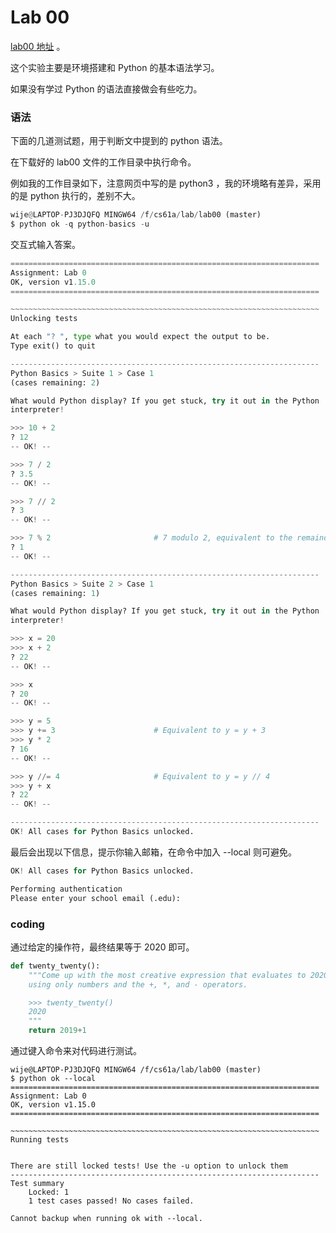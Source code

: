 # Lab 00

[lab00 地址](https://inst.eecs.berkeley.edu/~cs61a/sp20/lab/lab00/) 。

这个实验主要是环境搭建和 Python 的基本语法学习。

如果没有学过 Python 的语法直接做会有些吃力。

### 语法

下面的几道测试题，用于判断文中提到的 python 语法。

在下载好的 lab00 文件的工作目录中执行命令。

例如我的工作目录如下，注意网页中写的是 python3 ，我的环境略有差异，采用的是 python 执行的，差别不大。

```python
wije@LAPTOP-PJ3DJQFQ MINGW64 /f/cs61a/lab/lab00 (master)
$ python ok -q python-basics -u
```

交互式输入答案。

```python
=====================================================================
Assignment: Lab 0
OK, version v1.15.0
=====================================================================

~~~~~~~~~~~~~~~~~~~~~~~~~~~~~~~~~~~~~~~~~~~~~~~~~~~~~~~~~~~~~~~~~~~~~
Unlocking tests

At each "? ", type what you would expect the output to be.
Type exit() to quit

---------------------------------------------------------------------
Python Basics > Suite 1 > Case 1
(cases remaining: 2)

What would Python display? If you get stuck, try it out in the Python
interpreter!

>>> 10 + 2
? 12
-- OK! --

>>> 7 / 2
? 3.5
-- OK! --

>>> 7 // 2
? 3
-- OK! --

>>> 7 % 2                       # 7 modulo 2, equivalent to the remainder of 7 // 2
? 1
-- OK! --

---------------------------------------------------------------------
Python Basics > Suite 2 > Case 1
(cases remaining: 1)

What would Python display? If you get stuck, try it out in the Python
interpreter!

>>> x = 20
>>> x + 2
? 22
-- OK! --

>>> x
? 20
-- OK! --

>>> y = 5
>>> y += 3                      # Equivalent to y = y + 3
>>> y * 2
? 16
-- OK! --

>>> y //= 4                     # Equivalent to y = y // 4
>>> y + x
? 22
-- OK! --

---------------------------------------------------------------------
OK! All cases for Python Basics unlocked.
```

最后会出现以下信息，提示你输入邮箱，在命令中加入 --local 则可避免。

```python
OK! All cases for Python Basics unlocked.

Performing authentication
Please enter your school email (.edu):
```

### coding

通过给定的操作符，最终结果等于 2020 即可。

```python
def twenty_twenty():
    """Come up with the most creative expression that evaluates to 2020,
    using only numbers and the +, *, and - operators.

    >>> twenty_twenty()
    2020
    """
    return 2019+1
```

通过键入命令来对代码进行测试。

```shell
wije@LAPTOP-PJ3DJQFQ MINGW64 /f/cs61a/lab/lab00 (master)
$ python ok --local
=====================================================================
Assignment: Lab 0
OK, version v1.15.0
=====================================================================

~~~~~~~~~~~~~~~~~~~~~~~~~~~~~~~~~~~~~~~~~~~~~~~~~~~~~~~~~~~~~~~~~~~~~
Running tests


There are still locked tests! Use the -u option to unlock them
---------------------------------------------------------------------
Test summary
    Locked: 1
    1 test cases passed! No cases failed.

Cannot backup when running ok with --local.
```